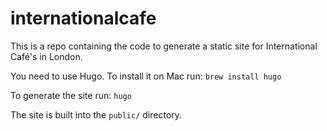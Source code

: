 # internationalcafe

This is a repo containing the code to generate a static site for International Café's in London.

You need to use Hugo. To install it on Mac run: `brew install hugo`

To generate the site run: `hugo`

The site is built into the `public/` directory.
